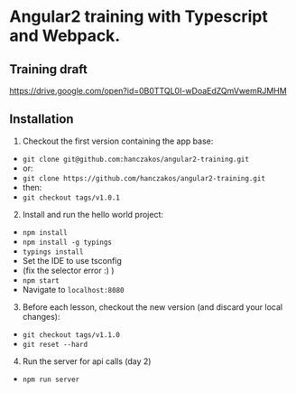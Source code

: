 # Angular2 training with Typescript and Webpack.

## Training draft 

https://drive.google.com/open?id=0B0TTQL0I-wDoaEdZQmVwemRJMHM

## Installation

1. Checkout the first version containing the app base:
  - `git clone git@github.com:hanczakos/angular2-training.git`
  - or:
  - `git clone https://github.com/hanczakos/angular2-training.git`
  - then:
  - `git checkout tags/v1.0.1`

2. Install and run the hello world project:
  - `npm install`
  - `npm install -g typings`
  - `typings install`
  - Set the IDE to use tsconfig
  - (fix the selector error :) )
  - `npm start`
  - Navigate to `localhost:8080`

3. Before each lesson, checkout the new version (and discard your local changes):
  - `git checkout tags/v1.1.0`
  - `git reset --hard`

4. Run the server for api calls (day 2)
  - `npm run server`

